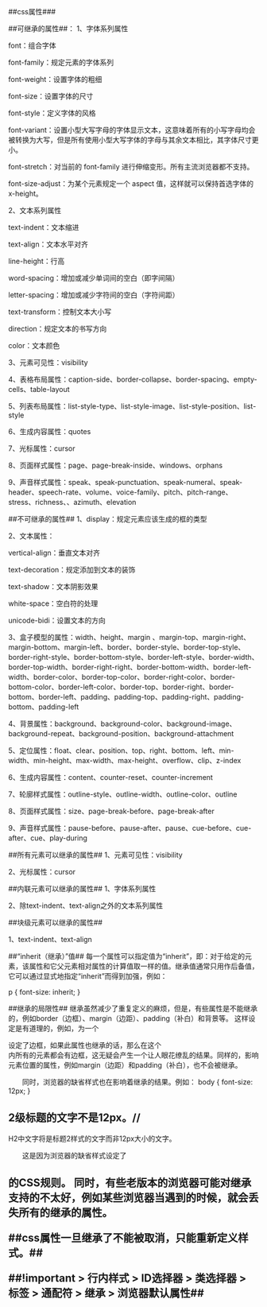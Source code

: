 ##css属性###

##可继承的属性##：
1、字体系列属性

font：组合字体

font-family：规定元素的字体系列

font-weight：设置字体的粗细

font-size：设置字体的尺寸

font-style：定义字体的风格

font-variant：设置小型大写字母的字体显示文本，这意味着所有的小写字母均会被转换为大写，但是所有使用小型大写字体的字母与其余文本相比，其字体尺寸更小。

font-stretch：对当前的 font-family 进行伸缩变形。所有主流浏览器都不支持。

font-size-adjust：为某个元素规定一个 aspect 值，这样就可以保持首选字体的 x-height。

2、文本系列属性

text-indent：文本缩进

text-align：文本水平对齐

line-height：行高

word-spacing：增加或减少单词间的空白（即字间隔）

letter-spacing：增加或减少字符间的空白（字符间距）

text-transform：控制文本大小写

direction：规定文本的书写方向

color：文本颜色

3、元素可见性：visibility

4、表格布局属性：caption-side、border-collapse、border-spacing、empty-cells、table-layout

5、列表布局属性：list-style-type、list-style-image、list-style-position、list-style

6、生成内容属性：quotes

7、光标属性：cursor

8、页面样式属性：page、page-break-inside、windows、orphans

9、声音样式属性：speak、speak-punctuation、speak-numeral、speak-header、speech-rate、volume、voice-family、pitch、pitch-range、stress、richness、、azimuth、elevation


##不可继承的属性##
1、display：规定元素应该生成的框的类型

2、文本属性：

vertical-align：垂直文本对齐

text-decoration：规定添加到文本的装饰

text-shadow：文本阴影效果

white-space：空白符的处理

unicode-bidi：设置文本的方向

3、盒子模型的属性：width、height、margin 、margin-top、margin-right、margin-bottom、margin-left、border、border-style、border-top-style、border-right-style、border-bottom-style、border-left-style、border-width、border-top-width、border-right-right、border-bottom-width、border-left-width、border-color、border-top-color、border-right-color、border-bottom-color、border-left-color、border-top、border-right、border-bottom、border-left、padding、padding-top、padding-right、padding-bottom、padding-left

4、背景属性：background、background-color、background-image、background-repeat、background-position、background-attachment

5、定位属性：float、clear、position、top、right、bottom、left、min-width、min-height、max-width、max-height、overflow、clip、z-index

6、生成内容属性：content、counter-reset、counter-increment

7、轮廓样式属性：outline-style、outline-width、outline-color、outline

8、页面样式属性：size、page-break-before、page-break-after

9、声音样式属性：pause-before、pause-after、pause、cue-before、cue-after、cue、play-during


##所有元素可以继承的属性##
1、元素可见性：visibility

2、光标属性：cursor

##内联元素可以继承的属性##
1、字体系列属性

2、除text-indent、text-align之外的文本系列属性

##块级元素可以继承的属性##

1、text-indent、text-align

##“inherit（继承）”值##
每一个属性可以指定值为“inherit”，即：对于给定的元素，该属性和它父元素相对属性的计算值取一样的值。继承值通常只用作后备值，它可以通过显式地指定“inherit”而得到加强，例如：

p { font-size: inherit; }


##继承的局限性##
继承虽然减少了重复定义的麻烦，但是，有些属性是不能继承的，例如border（边框）、margin（边距）、padding（补白）和背景等。
这样设定是有道理的，例如，为一个<div>设定了边框，如果此属性也继承的话，那么在这个<div>内所有的元素都会有边框，这无疑会产生一个让人眼花缭乱的结果。同样的，影响元素位置的属性，例如margin（边距）和padding（补白），也不会被继承。

　　同时，浏览器的缺省样式也在影响着继承的结果。例如：
body { font-size: 12px; }
<h2>2级标题的文字不是12px。// </h2> H2中文字将是标题2样式的文字而非12px大小的文字。

　　这是因为浏览器的缺省样式设定了<h2>的CSS规则。
同时，有些老版本的浏览器可能对继承支持的不太好，例如某些浏览器当遇到<table>的时候，就会丢失所有的继承的属性。

##css属性一旦继承了不能被取消，只能重新定义样式。##

##!important > 行内样式 > ID选择器 > 类选择器 > 标签 > 通配符 > 继承 > 浏览器默认属性##